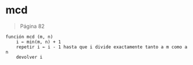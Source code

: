 # mcd

> Página 82

```pseudo
función mcd (m, n)
    i ← min(m, n) + 1
    repetir i ← i - 1 hasta que i divide exactamente tanto a m como a n
    devolver i
```
